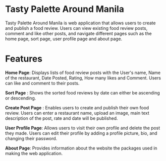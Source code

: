 # Tasty Palette Around Manila
Tasty Palette Around Manila is web application that allows users to create and publish a food review. Users can view existing food review posts, comment and like other posts, and navigate different pages such as the home page, sort page, user profile page and about page.  

# Features
**Home Page**: Displays lists of food review posts with the User's name, Name of the restaurant, Date Posted, Rating, How many likes and Comment. Users can like and comment to their posts. 

**Sort Page** : Shows the sorted food reviews by date can either be ascending or descending. 

**Create Post Page** : Enables users to create and publish their own food review. Users can enter a restaurant name, upload an image, main text description of the post, rate and date will be published.

**User Profile Page**: Allows users to visit their own profile and delete the post they made. Users can edit their profile by adding a profile picture, bio, and changing their password. 

**About Page**: Provides information about the website the packages used in making the web application. 

